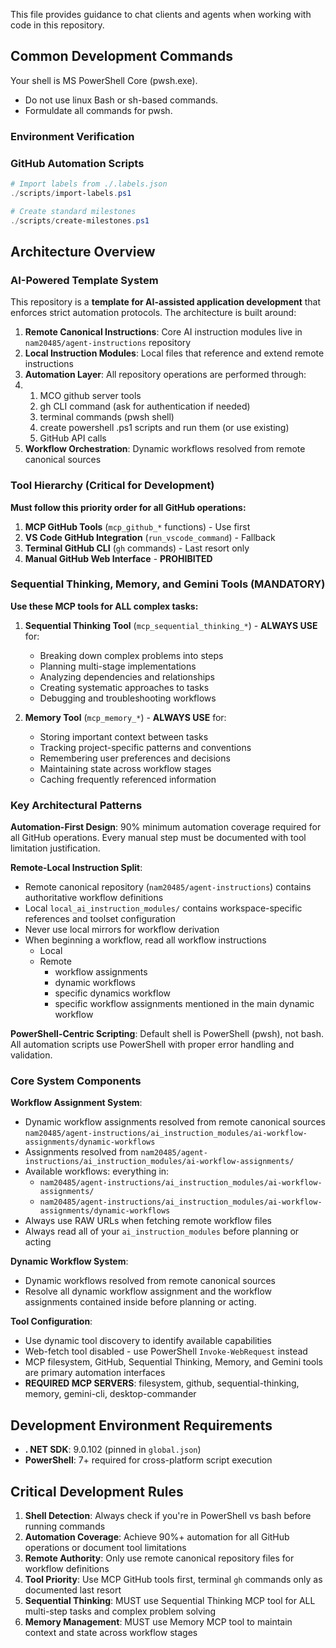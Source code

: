 

This file provides guidance to chat clients and agents when working with code in this repository.

## Common Development Commands

Your shell is MS PowerShell Core (pwsh.exe).

- Do not use linux Bash or sh-based commands.
- Formuldate all commands for pwsh.

### Environment Verification

### GitHub Automation Scripts
```powershell
# Import labels from ./.labels.json
./scripts/import-labels.ps1

# Create standard milestones
./scripts/create-milestones.ps1

```

## Architecture Overview

### AI-Powered Template System
This repository is a **template for AI-assisted application development** that enforces strict automation protocols. The architecture is built around:

1. **Remote Canonical Instructions**: Core AI instruction modules live in `nam20485/agent-instructions` repository
2. **Local Instruction Modules**: Local files that reference and extend remote instructions
3. **Automation Layer**: All repository operations are performed through:
4. 1. MCO github server tools
   2. gh CLI command (ask for authentication if needed)
   3. terminal commands (pwsh shell)
   4. create powershell .ps1 scripts and run them (or use existing)
   5. GitHub API calls
5. **Workflow Orchestration**: Dynamic workflows resolved from remote canonical sources

### Tool Hierarchy (Critical for Development)
**Must follow this priority order for all GitHub operations:**

1. **MCP GitHub Tools** (`mcp_github_*` functions) - Use first
2. **VS Code GitHub Integration** (`run_vscode_command`) - Fallback
3. **Terminal GitHub CLI** (`gh` commands) - Last resort only
4. **Manual GitHub Web Interface** - **PROHIBITED**

### Sequential Thinking, Memory, and Gemini Tools (MANDATORY)
**Use these MCP tools for ALL complex tasks:**

1. **Sequential Thinking Tool** (`mcp_sequential_thinking_*`) - **ALWAYS USE** for:
   - Breaking down complex problems into steps
   - Planning multi-stage implementations
   - Analyzing dependencies and relationships
   - Creating systematic approaches to tasks
   - Debugging and troubleshooting workflows

2. **Memory Tool** (`mcp_memory_*`) - **ALWAYS USE** for:
   - Storing important context between tasks
   - Tracking project-specific patterns and conventions
   - Remembering user preferences and decisions
   - Maintaining state across workflow stages
   - Caching frequently referenced information

<!-- 3. **Gemini Tool** (`mcp_gemini_*`) - **USE FOR CONTEXT CONSERVATION**:
   - Reading and analyzing large codebases (1M token context)
   - Processing extensive documentation or logs
   - Analyzing multiple files simultaneously
   - Conserving Claude's context window for other tasks
   - Delegating large-scale code comprehension tasks -->

### Key Architectural Patterns

**Automation-First Design**: 90% minimum automation coverage required for all GitHub operations. Every manual step must be documented with tool limitation justification.

**Remote-Local Instruction Split**: 
- Remote canonical repository (`nam20485/agent-instructions`) contains authoritative workflow definitions
- Local `local_ai_instruction_modules/` contains workspace-specific references and toolset configuration
- Never use local mirrors for workflow derivation
- When beginning a workflow, read all workflow instructions
  - Local
  - Remote
    - workflow assignments
    - dynamic workflows
    - specific dynamics workflow
    - specific workflow assignments mentioned in the main dynamic workflow

**PowerShell-Centric Scripting**: Default shell is PowerShell (pwsh), not bash. All automation scripts use PowerShell with proper error handling and validation.

### Core System Components

**Workflow Assignment System**: 
- Dynamic workflow assignments resolved from remote canonical sources `nam20485/agent-instructions/ai_instruction_modules/ai-workflow-assignments/dynamic-workflows`
- Assignments resolved from `nam20485/agent-instructions/ai_instruction_modules/ai-workflow-assignments/`
- Available workflows: everything in:
  - `nam20485/agent-instructions/ai_instruction_modules/ai-workflow-assignments/`
  - `nam20485/agent-instructions/ai_instruction_modules/ai-workflow-assignments/dynamic-workflows`
- Always use RAW URLs when fetching remote workflow files
- Always read all of your `ai_instruction_modules` before planning or acting

**Dynamic Workflow System**:
- Dynamic workflows resolved from remote canonical sources
- Resolve all dynamic workflow assignment and the workflow assignments contained inside before planning or acting.

**Tool Configuration**:
- Use dynamic tool discovery to identify available capabilities
- Web-fetch tool disabled - use PowerShell `Invoke-WebRequest` instead
- MCP filesystem, GitHub, Sequential Thinking, Memory, and Gemini tools are primary automation interfaces
- **REQUIRED MCP SERVERS**: filesystem, github, sequential-thinking, memory, gemini-cli, desktop-commander

## Development Environment Requirements

- **. NET SDK**: 9.0.102 (pinned in `global.json`) 
- **PowerShell**: 7+ required for cross-platform script execution

## Critical Development Rules

1. **Shell Detection**: Always check if you're in PowerShell vs bash before running commands
2. **Automation Coverage**: Achieve 90%+ automation for all GitHub operations or document tool limitations
3. **Remote Authority**: Only use remote canonical repository files for workflow definitions
4. **Tool Priority**: Use MCP GitHub tools first, terminal `gh` commands only as documented last resort
5. **Sequential Thinking**: MUST use Sequential Thinking MCP tool for ALL multi-step tasks and complex problem solving
6. **Memory Management**: MUST use Memory MCP tool to maintain context and state across workflow stages
<!-- 7. **Context Conservation**: USE Gemini MCP tool (1M token context) when reading large codebases or extensive documentation to preserve Claude's context -->
